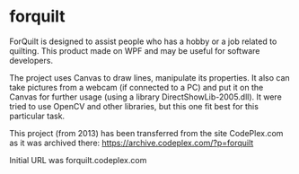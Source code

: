 # forquilt
ForQuilt is designed to assist people who has a hobby or a job related to quilting.   This product made on WPF and may be useful for software developers.

The project uses Canvas to draw lines, manipulate its properties. It also can take pictures from a webcam (if connected to a PC) and put it on the Canvas for further usage (using a library DirectShowLib-2005.dll). It were tried to use OpenCV and other libraries, but this one fit best for this particular task.

This project (from 2013) has been transferred from the site CodePlex.com as it was archived there:
https://archive.codeplex.com/?p=forquilt

Initial URL was forquilt.codeplex.com
